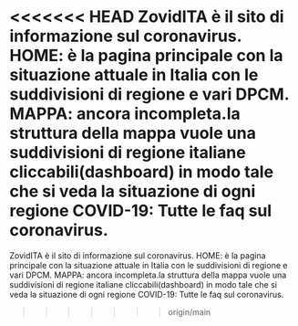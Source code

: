 <<<<<<< HEAD
ZovidITA è il sito di informazione sul coronavirus. HOME: è la pagina principale con la situazione attuale in Italia con le suddivisioni di regione e vari DPCM. MAPPA: ancora incompleta.la struttura della mappa vuole una suddivisioni di regione italiane cliccabili(dashboard) in modo tale che si veda la situazione di ogni regione COVID-19: Tutte le faq sul coronavirus.
=======
ZovidITA è il sito di informazione sul coronavirus.
HOME: è la  pagina principale con la situazione attuale in Italia con le suddivisioni di regione e vari DPCM.
MAPPA: ancora incompleta.la struttura della mappa vuole una suddivisioni di regione italiane cliccabili(dashboard) in modo tale che si veda la situazione di ogni regione
COVID-19: Tutte le faq sul coronavirus.
>>>>>>> origin/main

